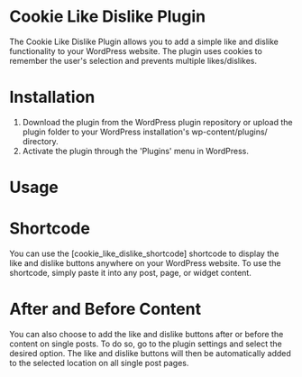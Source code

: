 # Cookie Like Dislike Plugin

The Cookie Like Dislike Plugin allows you to add a simple like and dislike functionality to your WordPress website. The plugin uses cookies to remember the user's selection and prevents multiple likes/dislikes.

# Installation

1. Download the plugin from the WordPress plugin repository or upload the plugin folder to your WordPress installation's wp-content/plugins/ directory.
2. Activate the plugin through the 'Plugins' menu in WordPress.

# Usage

# Shortcode

You can use the [cookie_like_dislike_shortcode] shortcode to display the like and dislike buttons anywhere on your WordPress website. To use the shortcode, simply paste it into any post, page, or widget content.

# After and Before Content

You can also choose to add the like and dislike buttons after or before the content on single posts. To do so, go to the plugin settings and select the desired option. The like and dislike buttons will then be automatically added to the selected location on all single post pages.
